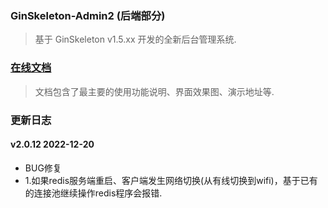 ### GinSkeleton-Admin2 (后端部分)
> 基于 GinSkeleton v1.5.xx 开发的全新后台管理系统.


###  [在线文档](https://www.yuque.com/xiaofensinixidaouxiang/qmanaq/qmucb4)
> 文档包含了最主要的使用功能说明、界面效果图、演示地址等.


### 更新日志
#### v2.0.12  2022-12-20
 - BUG修复
 - 1.如果redis服务端重启、客户端发生网络切换(从有线切换到wifi)，基于已有的连接池继续操作redis程序会报错.

